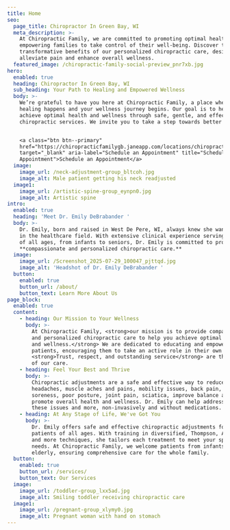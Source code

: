 ```yaml
---
title: Home
seo:
  page_title: Chiropractor In Green Bay, WI
  meta_description: >-
    At Chiropractic Family, we are committed to promoting optimal health and
    empowering families to take control of their well-being. Discover the
    transformative benefits of our personalized chiropractic care, designed to
    alleviate pain and enhance overall wellness.
  featured_image: /chiropractic-family-social-preview_pnr7xb.jpg
hero:
  enabled: true
  heading: Chiropractor In Green Bay, WI
  sub_heading: Your Path to Healing and Empowered Wellness
  body: >-
    We’re grateful to have you here at Chiropractic Family, a place where
    healing happens and your wellness journey begins. Our goal is to help you
    achieve optimal health and wellness through safe, gentle, and effective
    chiropractic services. We invite you to take a step towards better health.


    <a class="btn btn--primary"
    href="https://chiropracticfamilygb.janeapp.com/locations/chiropractic-family-llc/book/month"
    target="_blank" aria-label="Schedule an Appointment" title="Schedule an
    Appointment">Schedule an Appointment</a>
  image:
    image_url: /neck-adjustment-group_bltcoh.jpg
    image_alt: Male patient getting his neck readjusted
  image1:
    image_url: /artistic-spine-group_eynpn0.jpg
    image_alt: Artistic spine
intro:
  enabled: true
  heading: 'Meet Dr. Emily DeBrabander '
  body: >-
    Dr. Emily, born and raised in West De Pere, WI, always knew she wanted to be
    in the healthcare field. With extensive clinical experience serving patients
    of all ages, from infants to seniors, Dr. Emily is committed to providing
    **compassionate and personalized chiropractic care.**
  image:
    image_url: /Screenshot_2025-07-29_100047_pjttqd.jpg
    image_alt: 'Headshot of Dr. Emily DeBrabander '
  button:
    enabled: true
    button_url: /about/
    button_text: Learn More About Us
page_block:
  enabled: true
  content:
    - heading: Our Mission to Your Wellness
      body: >-
        At Chiropractic Family, <strong>our mission is to provide compassionate
        and personalized chiropractic care to help you achieve optimal health
        and wellness.</strong> We are dedicated to educating and empowering our
        patients, encouraging them to take an active role in their own health.
        <strong>Trust, respect, and outstanding service</strong> are the pillars
        of our care.
    - heading: Feel Your Best and Thrive
      body: >-
        Chiropractic adjustments are a safe and effective way to reduce
        headaches, muscle aches and pains, mobility issues, back pain, neck
        soreness, poor posture, joint pain, sciatica, improve balance and
        promote overall health and wellness. Dr. Emily can help address all
        these issues and more, non-invasively and without medications.
    - heading: At Any Stage of Life, We've Got You
      body: >-
        Dr. Emily offers safe and effective chiropractic adjustments for
        patients of all ages. With training in diversified, Thompson, Activator,
        and more techniques, she tailors each treatment to meet your specific
        needs. At Chiropractic Family, we welcome patients from infants to the
        elderly, ensuring comprehensive care for the whole family.
  button:
    enabled: true
    button_url: /services/
    button_text: Our Services
  image:
    image_url: /toddler-group_lxx5ad.jpg
    image_alt: Smiling toddler receiving chiropractic care
  image1:
    image_url: /pregnant-group_xlymy0.jpg
    image_alt: Pregnant woman with hand on stomach
---
```

